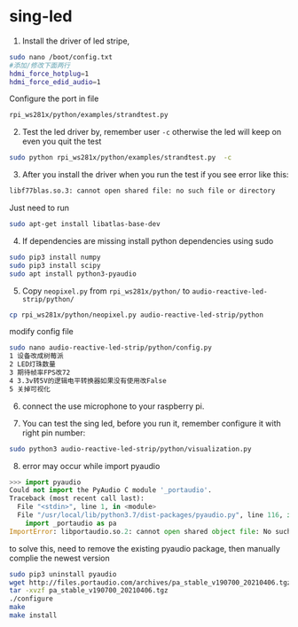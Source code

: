 # sing-led

1) Install the driver of led stripe,
```bash
sudo nano /boot/config.txt
#添加/修改下面两行
hdmi_force_hotplug=1
hdmi_force_edid_audio=1 
```

Configure the port in file
```bash
rpi_ws281x/python/examples/strandtest.py 
```
2) Test the led driver by, remember user `-c` otherwise the led will keep on even you quit the test
```bash
sudo python rpi_ws281x/python/examples/strandtest.py  -c
```
3) After you install the driver when you run the test if you see error like this:
```bash
libf77blas.so.3: cannot open shared file: no such file or directory 
```
Just need to run
```bash
sudo apt-get install libatlas-base-dev
```

4) If dependencies are missing install python dependencies using sudo
```bash
sudo pip3 install numpy
sudo pip3 install scipy
sudo apt install python3-pyaudio
```
5) Copy `neopixel.py` from `rpi_ws281x/python/` to `audio-reactive-led-strip/python/`
```bash
cp rpi_ws281x/python/neopixel.py audio-reactive-led-strip/python
```
modify config file
```bash
sudo nano audio-reactive-led-strip/python/config.py
1 设备改成树莓派
2 LED灯珠数量
3 期待帧率FPS改72
4 3.3v转5V的逻辑电平转换器如果没有使用改False
5 关掉可视化
```
6) connect the use microphone to your raspberry pi.

7) You can test the sing led, before you run it, remember configure it with right pin number:
```bash
sudo python3 audio-reactive-led-strip/python/visualization.py
```

8) error may occur while import pyaudio
```python
>>> import pyaudio
Could not import the PyAudio C module '_portaudio'.
Traceback (most recent call last):
  File "<stdin>", line 1, in <module>
  File "/usr/local/lib/python3.7/dist-packages/pyaudio.py", line 116, in <module>
    import _portaudio as pa
ImportError: libportaudio.so.2: cannot open shared object file: No such file or directory
```
to solve this, need to remove the existing pyaudio package, then manually complie the newest version
```bash
sudo pip3 uninstall pyaudio
wget http://files.portaudio.com/archives/pa_stable_v190700_20210406.tgz
tar -xvzf pa_stable_v190700_20210406.tgz
./configure
make
make install
```
